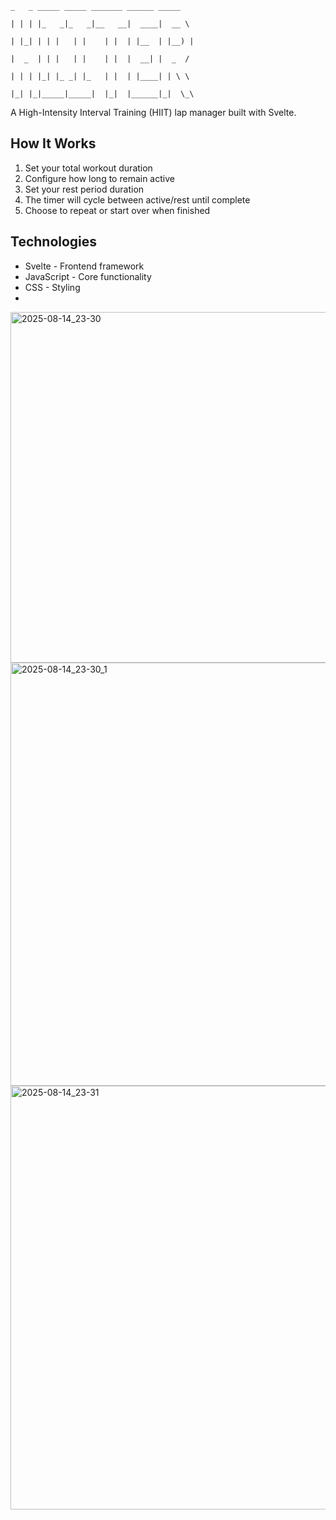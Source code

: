 ```text
_   _ _____ _____ _______ ______ _____

| | | |_   _|_   _|__   __|  ____|  __ \

| |_| | | |   | |    | |  | |__  | |__) |

|  _  | | |   | |    | |  |  __| |  _  /

| | | |_| |_ _| |_   | |  | |____| | \ \

|_| |_|_____|_____|  |_|  |______|_|  \_\
```

A High-Intensity Interval Training (HIIT) lap manager built with Svelte.

## How It Works

1. Set your total workout duration
2. Configure how long to remain active
3. Set your rest period duration
4. The timer will cycle between active/rest until complete
5. Choose to repeat or start over when finished

## Technologies
- Svelte - Frontend framework
- JavaScript - Core functionality
- CSS - Styling
- 
<img width="893" height="561" alt="2025-08-14_23-30" src="https://github.com/user-attachments/assets/0055e4e3-1d57-47f0-b7c4-2ed5a01b5604" />
<img width="1151" height="677" alt="2025-08-14_23-30_1" src="https://github.com/user-attachments/assets/c24a39cf-2aa9-4e49-b2a5-a57835259389" />
<img width="1148" height="678" alt="2025-08-14_23-31" src="https://github.com/user-attachments/assets/3594284a-4466-4f6d-8034-6cfb959057c6" />
